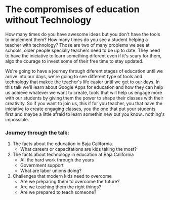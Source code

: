# The compromises of education without Technology
How many times do you have awesome ideas but you don't have the tools to implement them? How
many times do you see a student helping a teacher with technology? Those are two of many
problems we see at schools, older people specially teachers need to be up to date.
They need to have the iniciative to learn something diferent even if it's scary for them, algo the courage to invest some of their free time to stay updated.

We're going to have a journey through diferent stages of education until we arrive into our days, we're going to see different type of tools and technology that makee the teacher's life easier until we get to our days. 
In this talk we'll learn about Google Apps for education and how they can help us achieve whatever we want to create, tools that will help us engage more with our students by giving them the power to shape their classes with their creativity.
So if you want to join us, this if for you teacher, you that have the iniciative to create engaging classes, you the one that put your students first and maybe a little afraid to learn somethin new but you know.. nothing's impossible.

### Journey through the talk:
1. The facts about the education in Baja California.
   - What careers or capacitations are kids taking the most?
2. The facts about technology in education at Baja California
   - All the hard work through the years
   - Government support
   - What are labor unions doing?
3. Challenges that modern kids need to overcome
   - Are we preparing them to overcome the future?
   - Are we teaching them the right things?
   - Are we prepared to teach someone?	


